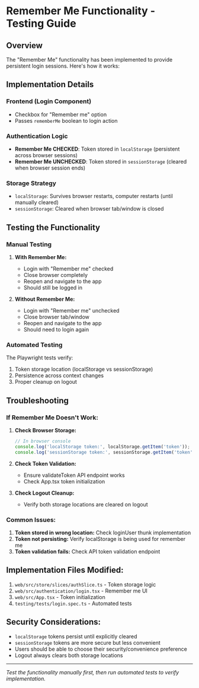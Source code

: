 # Remember Me Functionality - Testing Guide

## Overview

The "Remember Me" functionality has been implemented to provide persistent login sessions. Here's how it works:

## Implementation Details

### Frontend (Login Component)
- Checkbox for "Remember me" option
- Passes `rememberMe` boolean to login action

### Authentication Logic
- **Remember Me CHECKED**: Token stored in `localStorage` (persistent across browser sessions)
- **Remember Me UNCHECKED**: Token stored in `sessionStorage` (cleared when browser session ends)

### Storage Strategy
- `localStorage`: Survives browser restarts, computer restarts (until manually cleared)
- `sessionStorage`: Cleared when browser tab/window is closed

## Testing the Functionality

### Manual Testing

1. **With Remember Me:**
   - Login with "Remember me" checked
   - Close browser completely
   - Reopen and navigate to the app
   - Should still be logged in

2. **Without Remember Me:**
   - Login with "Remember me" unchecked
   - Close browser tab/window
   - Reopen and navigate to the app
   - Should need to login again

### Automated Testing

The Playwright tests verify:
1. Token storage location (localStorage vs sessionStorage)
2. Persistence across context changes
3. Proper cleanup on logout

## Troubleshooting

### If Remember Me Doesn't Work:

1. **Check Browser Storage:**
   ```javascript
   // In browser console
   console.log('localStorage token:', localStorage.getItem('token'));
   console.log('sessionStorage token:', sessionStorage.getItem('token'));
   ```

2. **Check Token Validation:**
   - Ensure validateToken API endpoint works
   - Check App.tsx token initialization

3. **Check Logout Cleanup:**
   - Verify both storage locations are cleared on logout

### Common Issues:

1. **Token stored in wrong location:** Check loginUser thunk implementation
2. **Token not persisting:** Verify localStorage is being used for remember me
3. **Token validation fails:** Check API token validation endpoint

## Implementation Files Modified:

1. `web/src/store/slices/authSlice.ts` - Token storage logic
2. `web/src/authentication/login.tsx` - Remember me UI
3. `web/src/App.tsx` - Token initialization
4. `testing/tests/login.spec.ts` - Automated tests

## Security Considerations:

- `localStorage` tokens persist until explicitly cleared
- `sessionStorage` tokens are more secure but less convenient
- Users should be able to choose their security/convenience preference
- Logout always clears both storage locations

---

*Test the functionality manually first, then run automated tests to verify implementation.*
